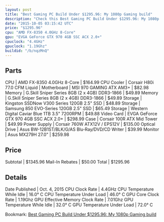 ```yaml
---
layout: post
title: "Best Gaming PC Build Under $1295.96: My 1080p Gaming build"
description: "Check this Best Gaming PC Build Under $1295.96: My 1080p Gaming build. CPU: AMD FX-8350 4.0GHz 8-Core, CPU Cooler: Corsair H80i 77.0 CFM Liquid, Motherboard: MSI 970 GAMIN"
date: "2015-10-05 03:15:42 UTC"
price: "$1295.96"
cpu: "AMD FX-8350 4.0GHz 8-Core"
gpu: "EVGA GeForce GTX 970 4GB SSC ACX 2.0+"
cpuclock: "4.4GHz"
gpuclock: "1.19Ghz"
buildid: "/b/nqzMnQ"
---
```


## Parts

CPU | AMD FX-8350 4.0GHz 8-Core | $164.99
CPU Cooler | Corsair H80i 77.0 CFM Liquid | 
Motherboard | MSI 970 GAMING ATX AM3+ | $82.98
Memory | G.Skill Sniper Series 8GB (2 x 4GB) DDR3-1866 | $49.89
Memory | G.Skill Sniper Series 8GB (2 x 4GB) DDR3-1866 | $49.89
Storage | Kingston SSDNow V300 Series 120GB 2.5" SSD | $48.89
Storage | Samsung 850 EVO-Series 120GB 2.5" SSD | $65.49
Storage | Western Digital Caviar Blue 1TB 3.5" 7200RPM | $49.88
Video Card | EVGA GeForce GTX 970 4GB SSC ACX 2.0+ | $298.99
Case | Corsair 100R ATX Mid Tower | $49.99
Power Supply | Corsair 760W ATX12V / EPS12V | $135.00
Optical Drive | Asus BW-12B1ST/BLK/G/AS Blu-Ray/DVD/CD Writer | $39.99
Monitor | Asus MX279H 27.0" | $259.98

## Price

Subtotal | $1345.96
Mail-In Rebates | $50.00
Total | $1295.96

## Details

Date Published | Oct. 4, 2015
CPU Clock Rate | 4.4GHz
CPU Temperature While Idle | 16.0° C
CPU Temperature Under Load | 46.0° C
GPU Core Clock Rate | 1.19Ghz
GPU Effective Memory Clock Rate | 7.01Ghz
GPU Temperature While Idle | 32.0° C
GPU Temperature Under Load | 72.0° C

Bookmark: [Best Gaming PC Build Under $1295.96: My 1080p Gaming build](http://pcbuilders.github.io/2015/10/05/best-gaming-pc-build-under-1295-dollars-dot-96-my-1080p-gaming-build/)
